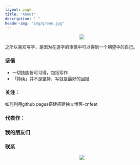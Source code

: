 ```yaml
---
layout: page
title: "About"
description: " "
header-img: "img/green.jpg"
---
```



<center>
    <p><img src="http://7xlfkx.com1.z0.glb.clouddn.com/white2.jpg" align="center"></p>
</center>

之所以喜欢写字，是因为在逐字的审慎中可以得到一个期望中的自己。



### 坚信
- 一切技能皆可习得，包括写作
- 「持续」并不是坚持，写就是最好的回报


### 关注：
如何利用github pages搭建搭建独立博客-cnfeat





### 代表作：




### 我的朋友们



### 联系




<center>
    <p><img src="http://i173.photobucket.com/albums/w63/cnfeat/2015-08-29-2_zpsqj7po8eo.png" align="center"></p>
</center>






